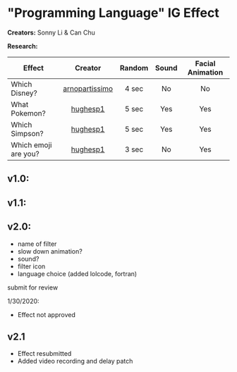 # "Programming Language" IG Effect

**Creators:** Sonny Li & Can Chu

**Research:**

| Effect       | Creator         | Random | Sound | Facial Animation
| ------------- |:-------------:|:---:|:---:|:---:|
| Which Disney? | [arnopartissimo](https://www.instagram.com/arnopartissimo) | 4 sec | No | No |
| What Pokemon? | [hughesp1](https://www.instagram.com/hughesp1) |   5 sec | Yes | Yes |
| Which Simpson? | [hughesp1](https://www.instagram.com/hughesp1) |  5 sec | Yes | Yes |
| Which emoji are you? | [hughesp1](https://www.instagram.com/hughesp1) | 3 sec | No | Yes |

v1.0:
- 

v1.1:
-




v2.0:
-

- name of filter
- slow down animation?
- sound?
- filter icon
- language choice (added lolcode, fortran)


submit for review

1/30/2020:

- Effect not approved

v2.1
-
- Effect resubmitted
- Added video recording and delay patch
